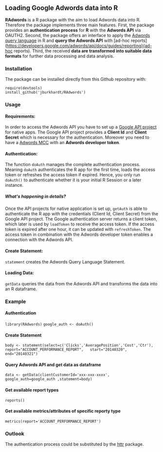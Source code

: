 ## Loading Google Adwords data into R ##

**RAdwords** is a R package with the aim to load Adwords data into R. Therefore the package implements three main features.
First, the package provides an **authentication process** for **R** with the **Adwords API** via OAUTH2.
Second, the package offers an interface to apply the [Adwords query language](https://developers.google.com/adwords/api/docs/guides/awql) in R and **query the Adwords API** with [ad-hoc reports](https://developers.google.com/adwords/api/docs/guides/reporting}{ad-hoc reports).
Third, the received **data are transformed into suitable data formats** for further data processing and data analysis.


### Installation ###

The package can be installed directly from this Github repository with:

`require(devtools)`  
`install_github('jburkhardt/RAdwords')`


### Usage ###

#### Requirements: ####
In order to access the Adwords API you have to set up a [Google API project](https://developers.google.com/console/help/) for native apps. The Google API project provides a **Client Id** and **Client Secret** which is necessary for the authentication. Moreover you need to have a [Adwords MCC](https://developers.google.com/adwords/api/docs/signingup) with an **Adwords developer token**.

#### Authentication: ####
The function `doAuth` manages the complete authentication process. Meaning `doAuth` authenticates the R app for the first time, loads the access token or refreshes the access token if expired. Hence, you only run `doAuth()` to authenticate whether it is your initial R Session or a later instance.

##### What's happening in details? #####
Once the API projects for native application is set up, `getAuth` is able to authenticate the R app with the credentials (Client Id, Client Secret) from the Google API project. The Google authentication server returns a client token, which later is used by `loadToken` to receive the access token. If the access token is expired after one hour, it can be updated with `refreshToken`. The access token in combination with the Adwords developer token enables a connection with the Adwords API.

#### Create Statement: ####
`statement` creates the Adwords Query Language Statement.

#### Loading Data: ####
`getData` queries the data from the Adwords API and transforms the data into an R dataframe.

### Example ###

#### Authentication ####
`library(RAdwords)`
`google_auth <- doAuth()`
#### Create Statement ####
`body <- statement(select=c('Clicks','AveragePosition','Cost','Ctr'),  
                  report="ACCOUNT_PERFORMANCE_REPORT",  
                  start="20140320",  
                  end="20140321")`  
#### Query Adwords API and get data as dataframe ####
`data <- getData(clientCustomerId='xxx-xxx-xxxx', google_auth=google_auth ,statement=body)`
#### Get available report types ####
`reports()`
#### Get available metrics/attributes of specific reporty type ####
`metrics(report='ACCOUNT_PERFORMANCE_REPORT')`

### Outlook ###

The authentication process could be substituted by the [httr](https://github.com/hadley/httr) package.
